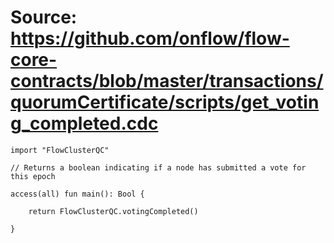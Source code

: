 # Source: https://github.com/onflow/flow-core-contracts/blob/master/transactions/quorumCertificate/scripts/get_voting_completed.cdc

```
import "FlowClusterQC"

// Returns a boolean indicating if a node has submitted a vote for this epoch

access(all) fun main(): Bool {

    return FlowClusterQC.votingCompleted()

}
```